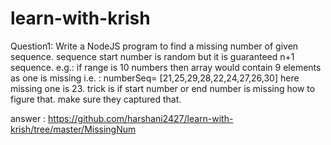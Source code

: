 # learn-with-krish


Question1:
Write a NodeJS program to find a missing number of given sequence. sequence start number is random but it is guaranteed n+1 sequence. e.g.: if range is 10 numbers then array would contain 9 elements as one is missing
i.e. : numberSeq= [21,25,29,28,22,24,27,26,30] here missing one is 23. trick is if start number or end number is missing how to figure that. make sure they captured that.

answer : https://github.com/harshani2427/learn-with-krish/tree/master/MissingNum
